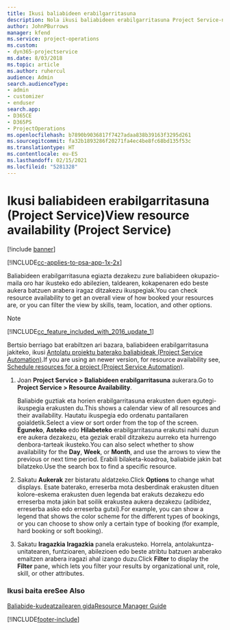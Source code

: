 ```yaml
---
title: Ikusi baliabideen erabilgarritasuna
description: Nola ikusi baliabideen erabilgarritasuna Project Service-n
author: JohnPBurrows
manager: kfend
ms.service: project-operations
ms.custom:
- dyn365-projectservice
ms.date: 8/03/2018
ms.topic: article
ms.author: ruhercul
audience: Admin
search.audienceType:
- admin
- customizer
- enduser
search.app:
- D365CE
- D365PS
- ProjectOperations
ms.openlocfilehash: b7890b9036817f7427adaa838b39163f3295d261
ms.sourcegitcommit: fa32b1893286f20271fa4ec4be8fc68bd135f53c
ms.translationtype: HT
ms.contentlocale: eu-ES
ms.lasthandoff: 02/15/2021
ms.locfileid: "5281328"
---
```

# <a name="view-resource-availability-project-service"></a><span data-ttu-id="f9612-103">Ikusi baliabideen erabilgarritasuna (Project Service)</span><span class="sxs-lookup"><span data-stu-id="f9612-103">View resource availability (Project Service)</span></span>

[!include [banner](../includes/psa-now-project-operations.md)]

[!INCLUDE[cc-applies-to-psa-app-1x-2x](../includes/cc-applies-to-psa-app-1x-2x.md)]

<span data-ttu-id="f9612-104">Baliabideen erabilgarritasuna egiazta dezakezu zure baliabideen okupazio-maila oro har ikusteko edo abilezien, taldearen, kokapenaren edo beste aukera batzuen arabera iragaz ditzakezu ikuspegiak.</span><span class="sxs-lookup"><span data-stu-id="f9612-104">You can check resource availability to get an overall view of how booked your resources are, or you can filter the view by skills, team, location, and other options.</span></span>  
  
> [!NOTE]
> [!INCLUDE[cc_feature_included_with_2016_update_1](../includes/cc-feature-included-with-2016-update-1.md)]  
> 
>  <span data-ttu-id="f9612-105">Bertsio berriago bat erabiltzen ari bazara, baliabideen erabilgarritasuna jakiteko, ikusi [Antolatu proiektu baterako baliabideak (Project Service Automation)](../psa/schedule-resources-project.md).</span><span class="sxs-lookup"><span data-stu-id="f9612-105">If you are using an newer version, for resource availability see, [Schedule resources for a project (Project Service Automation)](../psa/schedule-resources-project.md).</span></span>  

1. <span data-ttu-id="f9612-106">Joan **Project Service > Baliabideen erabilgarritasuna** aukerara.</span><span class="sxs-lookup"><span data-stu-id="f9612-106">Go to **Project Service > Resource Availability**.</span></span>  

    <span data-ttu-id="f9612-107">Baliabide guztiak eta horien erabilgarritasuna erakusten duen egutegi-ikuspegia erakusten du.</span><span class="sxs-lookup"><span data-stu-id="f9612-107">This shows a calendar view of all resources and their availability.</span></span> <span data-ttu-id="f9612-108">Hautatu ikuspegia edo ordenatu pantailaren goialdetik.</span><span class="sxs-lookup"><span data-stu-id="f9612-108">Select a view or sort order from the top of the screen.</span></span> <span data-ttu-id="f9612-109">**Eguneko**, **Asteko** edo **Hilabeteko** erabilgarritasuna erakutsi nahi duzun ere aukera dezakezu, eta geziak erabil ditzakezu aurreko eta hurrengo denbora-tarteak ikusteko.</span><span class="sxs-lookup"><span data-stu-id="f9612-109">You can also select whether to show availability for the **Day**, **Week**, or **Month**, and use the arrows to view the previous or next time period.</span></span> <span data-ttu-id="f9612-110">Erabili bilaketa-koadroa, baliabide jakin bat bilatzeko.</span><span class="sxs-lookup"><span data-stu-id="f9612-110">Use the search box to find a specific resource.</span></span>  

2. <span data-ttu-id="f9612-111">Sakatu **Aukerak** zer bistaratu aldatzeko.</span><span class="sxs-lookup"><span data-stu-id="f9612-111">Click **Options** to change what displays.</span></span> <span data-ttu-id="f9612-112">Esate baterako, erreserba mota desberdinak erakusten dituen kolore-eskema erakusten duen legenda bat erakuts dezakezu edo erreserba mota jakin bat soilik erakustea aukera dezakezu (adibidez, erreserba asko edo erreserba gutxi).</span><span class="sxs-lookup"><span data-stu-id="f9612-112">For example, you can show a legend that shows the color scheme for the different types of bookings, or you can choose to show only a certain type of booking (for example, hard booking or soft booking).</span></span>  

3. <span data-ttu-id="f9612-113">Sakatu **Iragazkia** **Iragazkia** panela erakusteko. Horrela, antolakuntza-unitatearen, funtzioaren, abilezioen edo beste atribtu batzuen araberako emaitzen arabera iragazi ahal izango duzu.</span><span class="sxs-lookup"><span data-stu-id="f9612-113">Click **Filter** to display the **Filter** pane, which lets you filter your results by organizational unit, role, skill, or other attributes.</span></span>  

### <a name="see-also"></a><span data-ttu-id="f9612-114">Ikusi baita ere</span><span class="sxs-lookup"><span data-stu-id="f9612-114">See Also</span></span>  
 [<span data-ttu-id="f9612-115">Baliabide-kudeatzailearen gida</span><span class="sxs-lookup"><span data-stu-id="f9612-115">Resource Manager Guide</span></span>](../psa/resource-manager-guide.md)


[!INCLUDE[footer-include](../includes/footer-banner.md)]